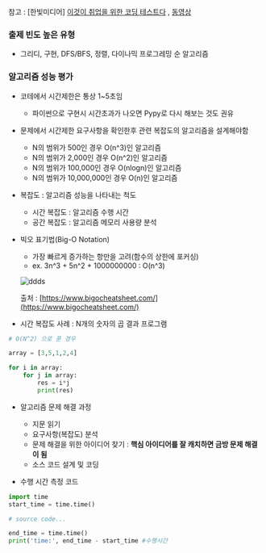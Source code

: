 
참고 : [한빛미디어] [이것이 취업을 위한 코딩 테스트다](https://github.com/ndb796/python-for-coding-test) , [동영상](https://www.youtube.com/watch?v=m-9pAwq1o3w)


### 출제 빈도 높은 유형
- 그리디, 구현, DFS/BFS, 정렬, 다이나믹 프로그레밍 순 알고리즘

 

### 알고리즘 성능 평가

- 코테에서 시간제한은 통상 1~5초임
    - 파이썬으로 구현시 시간초과가 나오면 Pypy로 다시 해보는 것도 권유
- 문제에서 시간제한 요구사항을 확인한후 관련 복잡도의 알고리즘을 설계해야함
    - N의 범위가 500인 경우 O(n^3)인 알고리즘
    - N의 범위가 2,000인 경우 O(n^2)인 알고리즘
    - N의 범위가 100,000인 경우 O(nlogn)인 알고리즘
    - N의 범위가 10,000,000인 경우 O(n)인 알고리즘
- 복잡도 : 알고리즘 성능을 나타내는 척도
    - 시간 복잡도 : 알고리즘 수행 시간
    - 공간 복잡도 : 알고리즘 메모리 사용량 분석
- 빅오 표기법(Big-O Notation)
    - 가장 빠르게 증가하는 항만을 고려(함수의 상한에 포커싱)
    - ex. 3n^3 + 5n^2 + 1000000000 : O(n^3)
    
    ![ddds](https://user-images.githubusercontent.com/93170871/148648284-7ee3c88f-262a-4069-a588-7ae985bff6b7.png)
    
    출처 : [https://www.bigocheatsheet.com/](https://www.bigocheatsheet.com/)
    
 

- 시간 복잡도 사례 : N개의 숫자의 곱 결과 프로그램
```python
# O(N^2) 으로 푼 경우

array = [3,5,1,2,4]

for i in array:
	for j in array:
		res = i*j
		print(res)
```

 

- 알고리즘 문제 해결 과정
    - 지문 읽기
    - 요구사항(복잡도) 분석
    - 문제 해결을 위한 아이디어 찾기 :  **핵심 아이디어를 잘 캐치하면 금방 문제 해결이 됨**
    - 소스 코드 설계 및 코딩

 

- 수행 시간 측정 코드
```python
import time
start_time = time.time()

# source code...

end_time = time.time()
print('time:', end_time - start_time #수행시간
```
